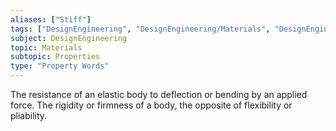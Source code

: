 ```yaml
---
aliases: ["Stiff"]
tags: ["DesignEngineering", "DesignEngineering/Materials", "DesignEngineering/Materials/Properties", "DesignEngineering/Materials/Properties/PropertyWords"]
subject: DesignEngineering
topic: Materials
subtopic: Properties
type: "Property Words"
---
```


The resistance of an elastic body to deflection or bending by an applied force. The rigidity or firmness of a body, the opposite of flexibility or pliability.